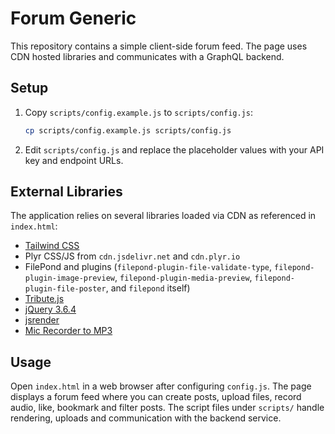 # Forum Generic

This repository contains a simple client-side forum feed. The page uses CDN hosted libraries and communicates with a GraphQL backend.

## Setup

1. Copy `scripts/config.example.js` to `scripts/config.js`:
   ```bash
   cp scripts/config.example.js scripts/config.js
   ```
2. Edit `scripts/config.js` and replace the placeholder values with your API key and endpoint URLs.

## External Libraries

The application relies on several libraries loaded via CDN as referenced in `index.html`:

- [Tailwind CSS](https://cdn.tailwindcss.com)
- Plyr CSS/JS from `cdn.jsdelivr.net` and `cdn.plyr.io`
- FilePond and plugins (`filepond-plugin-file-validate-type`, `filepond-plugin-image-preview`, `filepond-plugin-media-preview`, `filepond-plugin-file-poster`, and `filepond` itself)
- [Tribute.js](https://cdn.jsdelivr.net/npm/tributejs)
- [jQuery 3.6.4](https://code.jquery.com)
- [jsrender](https://cdn.jsdelivr.net/npm/jsrender)
- [Mic Recorder to MP3](https://unpkg.com/mic-recorder-to-mp3)

## Usage

Open `index.html` in a web browser after configuring `config.js`. The page displays a forum feed where you can create posts, upload files, record audio, like, bookmark and filter posts. The script files under `scripts/` handle rendering, uploads and communication with the backend service.

